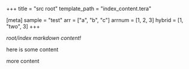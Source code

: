 +++
title = "src root"
template_path = "index_content.tera"

[meta]
sample = "test"
arr = ["a", "b", "c"]
arrnum = [1, 2, 3]
hybrid = [1, "two", 3]
+++

*root/index markdown content!*

here is some content

more content